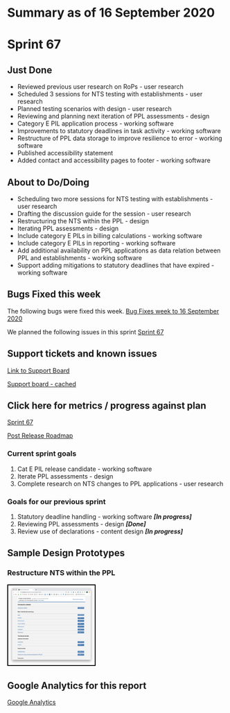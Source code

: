 # Summary as of 16 September 2020 

# Sprint 67

## Just Done
* Reviewed previous user research on RoPs - user research 
* Scheduled 3 sessions for NTS testing with establishments - user research
* Planned testing scenarios with design - user research 
* Reviewing and planning next iteration of PPL assessments - design
* Category E PIL application process - working software
* Improvements to statutory deadlines in task activity - working software
* Restructure of PPL data storage to improve resilience to error - working software
* Published accessibility statement 
* Added contact and accessibility pages to footer - working software


## About to Do/Doing
* Scheduling two more sessions for NTS testing with establishments - user research 
* Drafting the discussion guide for the session - user research
* Restructuring the NTS within the PPL - design 
* Iterating PPL assessments - design
* Include category E PILs in billing calculations - working software
* Include category E PILs in reporting - working software
* Add additional availability on PPL applications as data relation between PPL and establishments - working software
* Support adding mitigations to statutory deadlines that have expired - working software

## Bugs Fixed this week
The following bugs were fixed this week.
[Bug Fixes week to 16 September 2020](graphs/bugs16092020.png)

We planned the following issues in this sprint 
[Sprint 67](graphs/sprint16092020.png)

## Support tickets and known issues
[Link to Support Board](https://collaboration.homeoffice.gov.uk/jira/secure/RapidBoard.jspa?rapidView=1717&selectedIssue=ASSB-253)

[Support board - cached](graphs/supportBoard16092020.png)

## Click here for metrics / progress against plan
[Sprint 67](graphs/progress16092020.png)

[Post Release Roadmap](graphs/roadmap16092020.png)

### Current sprint goals 
1. Cat E PIL release candidate - working software 
2. Iterate PPL assessments - design 
3. Complete research on NTS changes to PPL applications - user research

### Goals for our previous sprint
1. Statutory deadline handling - working software ***[In progress]***
2. Reviewing PPL assessments - design ***[Done]***
3. Review use of declarations - content design ***[In progress]***


## Sample Design Prototypes
### Restructure NTS within the PPL 
<a href="graphs/proto1_16092020.png"><img src="graphs/proto1_16092020.png" alt="HTML5 Icon" width="200" style="border:2px solid black"></a>
<br>

## Google Analytics for this report
[Google Analytics](graphs/GA16092020.png)

